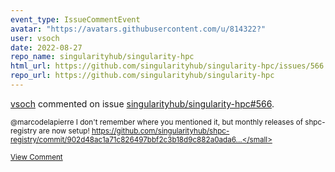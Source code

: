 ```yaml
---
event_type: IssueCommentEvent
avatar: "https://avatars.githubusercontent.com/u/814322?"
user: vsoch
date: 2022-08-27
repo_name: singularityhub/singularity-hpc
html_url: https://github.com/singularityhub/singularity-hpc/issues/566
repo_url: https://github.com/singularityhub/singularity-hpc
---
```


<a href='https://github.com/vsoch' target='_blank'>vsoch</a> commented on issue <a href='https://github.com/singularityhub/singularity-hpc/issues/566' target='_blank'>singularityhub/singularity-hpc#566</a>.

<small>@marcodelapierre I don't remember where you mentioned it, but monthly releases of shpc-registry are now setup! https://github.com/singularityhub/shpc-registry/commit/902d48ac1a71c826497bbf2c3b18d9c882a0ada6...</small>

<a href='https://github.com/singularityhub/singularity-hpc/issues/566' target='_blank'>View Comment</a>